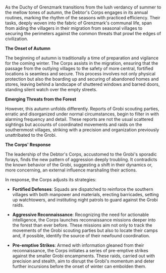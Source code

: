 As the Duchy of Grenzmark transitions from the lush verdancy of summer to the mellow tones of autumn, the Debtor's Corps engages in its annual routines, marking the rhythm of the seasons with practiced efficiency. Their tasks, deeply woven into the fabric of Grenzmark's communal life, span from aiding the villagers in their migration from seasonal villages to securing the perimeters against the common threats that prowl the edges of civilization.

**The Onset of Autumn**

The beginning of autumn is traditionally a time of preparation and vigilance for the coming winter. The Corps assists in the migration, ensuring that the passage from the outlying villages to the safety of more central, fortified locations is seamless and secure. This process involves not only physical protection but also the boarding up and securing of abandoned homes and stores, leaving behind a landscape of shuttered windows and barred doors, standing silent watch over the empty streets.

**Emerging Threats from the Forest**

However, this autumn unfolds differently. Reports of Grobi scouting parties, erratic and disorganized under normal circumstances, begin to filter in with alarming frequency and detail. These reports are not the usual scattered sightings but accounts of coordinated movements and raids on the southernmost villages, striking with a precision and organization previously unattribated to the Grobi.

**The Corps' Response**

The leadership of the Debtor's Corps, accustomed to the Grobi's sporadic forays, finds the new pattern of aggression deeply troubling. It contradicts the known behavior of the Grobi, suggesting a shift in their dynamics or, more concerning, an external influence marshaling their actions.

In response, the Corps adjusts its strategies:

- **Fortified Defenses**: Squads are dispatched to reinforce the southern villages with both manpower and materials, erecting barricades, setting up watchtowers, and instituting night patrols to guard against the Grobi raids.
  
- **Aggressive Reconnaissance**: Recognizing the need for actionable intelligence, the Corps launches reconnaissance missions deeper into the forest than ever before. These missions aim not only to track the movements of the Grobi scouting parties but also to locate their camps and, if possible, identify the source of their newfound coordination.

- **Pre-emptive Strikes**: Armed with information gleaned from their reconnaissance, the Corps initiates a series of pre-emptive strikes against the smaller Grobi encampments. These raids, carried out with precision and stealth, aim to disrupt the Grobi's momentum and deter further incursions before the onset of winter can embolden them.

